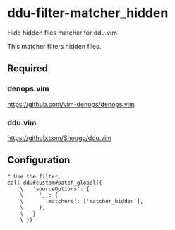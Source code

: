 # ddu-filter-matcher_hidden

Hide hidden files matcher for ddu.vim

This matcher filters hidden files.

## Required

### denops.vim

https://github.com/vim-denops/denops.vim

### ddu.vim

https://github.com/Shougo/ddu.vim

## Configuration

```vim
" Use the filter.
call ddu#custom#patch_global({
    \   'sourceOptions': {
    \     '_': {
    \       'matchers': ['matcher_hidden'],
    \     },
    \   }
    \ })
```
